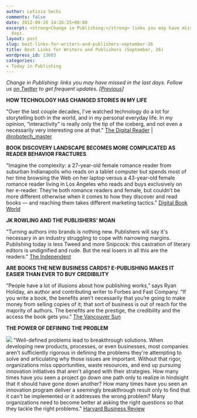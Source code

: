 ```yaml
---
author: Letizia Sechi
comments: false
date: 2012-09-26 14:26:25+00:00
excerpt: <strong>Change in Publishing:</strong> links you may have missed in the last
  days.
layout: post
slug: best-links-for-writers-and-publishers-september-26
title: Best Links for Writers and Publishers (September, 26)
wordpress_id: 13603
categories:
- Today in Publishing
---
```


_Change in Publishing: links you may have missed in the last days.
Follow us [on Twitter](http://www.twitter.com/40kbooks) to get frequent updates. [[Previous](http://www.40kbooks.com/?p=13595)]_

**HOW TECHNOLOGY HAS CHANGED STORIES IN MY LIFE**

"Over the last couple decades, I’ve watched technology do a lot for storytelling both in the world, and in my personal everyday life. In my opinion, “interactivity” is really only the tip of the iceberg, and not even a necessarily very interesting one at that."
[The Digital Reader](http://www.the-digital-reader.com/2012/09/21/how-technology-has-changed-stories-in-my-life/#.UGB9J6TFhUP) | [@robotech_master](https://twitter.com/robotech_master)

**BOOK DISCOVERY LANDSCAPE BECOMES MORE COMPLICATED AS READER BEHAVIOR FRACTURES**

"Imagine the complexity: a 27-year-old female romance reader from suburban Indianapolis who reads on a tablet computer but spends most of her time browsing the Web on her laptop versus a 43-year-old female romance reader living in Los Angeles who reads and buys exclusively on her e-reader. They’re both romance readers and female, but couldn’t be more different otherwise when it comes to how they discover and read books — and reaching them takes different marketing tactics."
[Digital Book World](http://www.digitalbookworld.com/2012/book-discovery-landscape-becomes-more-complicated-as-reader-behavior-fractures/)

**JK ROWLING AND THE PUBLISHERS' MOAN**

"Turning authors into brands is nothing new. Publishers will say it's necessary in an industry struggling to cope with narrowing margins. Publishing today is less Tweed and more Snipcock: this castration of literary editors is undignified and rude.
But the real losers in all this are the readers."
[The Independent](http://www.independent.co.uk/voices/comment/j-k-rowling-and-the-publishers-moan-8165843.html)

**ARE BOOKS THE NEW BUSINESS CARDS? E-PUBLISHING MAKES IT EASIER THAN EVER TO BUY CREDIBILITY**

“People have a lot of illusions about how publishing works,” says Ryan Holiday, an author and contributing writer to Forbes and Fast Company. “If you write a book, the benefits aren’t necessarily that you’re going to make money from selling copies of it; that sort of business is out of reach for the majority of authors. The benefits are the prestige, the credibility and the access the book gets you.”
[The Vancouver Sun](http://www.vancouversun.com/news/national/books+business+cards+publishing+makes+easier+than+ever+credibility/7285319/story.html)

**THE POWER OF DEFINING THE PROBLEM**

![](http://www.40kbooks.com/wp-content/uploads/20120926_2.jpeg) "Well-defined problems lead to breakthrough solutions. When developing new products, processes, or even businesses, most companies aren't sufficiently rigorous in defining the problems they're attempting to solve and articulating why those issues are important. Without that rigor, organizations miss opportunities, waste resources, and end up pursuing innovation initiatives that aren't aligned with their strategies. How many times have you seen a project go down one path only to realize in hindsight that it should have gone down another? How many times have you seen an innovation program deliver a seemingly breakthrough result only to find that it can't be implemented or it addresses the wrong problem? Many organizations need to become better at asking the right questions so that they tackle the right problems."
[Harvard Business Review](http://blogs.hbr.org/cs/2012/09/the_power_of_defining_the_prob.html)

